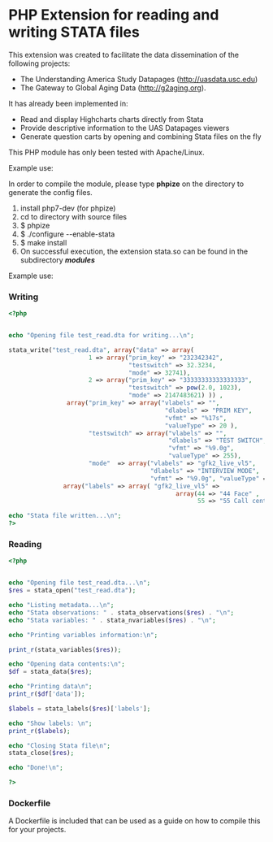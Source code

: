 # PHP Extension for reading and writing STATA files

This extension was created to facilitate the data dissemination of the following projects: 

- The Understanding America Study Datapages (http://uasdata.usc.edu) 
- The Gateway to Global Aging Data (http://g2aging.org). 

It has already been implemented in:

- Read and display Highcharts charts directly from Stata
- Provide descriptive information to the UAS Datapages viewers
- Generate question carts by opening and combining Stata files on the fly

This PHP module has only been tested with Apache/Linux.

Example use:

In order to compile the module, please type **phpize** on the directory to generate the config files.

1. install php7-dev (for phpize)
2. cd to directory with source files
3. $ phpize
4. $ ./configure --enable-stata
5. $ make install
6. On successful execution, the extension stata.so can be found in the subdirectory ***modules***


Example use:

### Writing

```php
<?php


echo "Opening file test_read.dta for writing...\n";

stata_write("test_read.dta", array("data" => array(
                      1 => array("prim_key" => "232342342",
                                 "testswitch" => 32.3234,
                                 "mode" => 32741),
                      2 => array("prim_key" => "33333333333333333",
                                 "testswitch" => pow(2.0, 1023),
                                 "mode" => 2147483621) )) ,
                array("prim_key" => array("vlabels" => "",
                                           "dlabels" => "PRIM KEY",
                                           "vfmt" => "%17s",
                                           "valueType" => 20 ),
                      "testswitch" => array("vlabels" => "",
                                            "dlabels" => "TEST SWITCH",
                                            "vfmt" => "%9.0g",
                                            "valueType" => 255),
                      "mode"  => array("vlabels" => "gfk2_live_vl5",
                                       "dlabels" => "INTERVIEW MODE",
                                       "vfmt" => "%9.0g", "valueType" => 253)),
               array("labels" => array( "gfk2_live_vl5" =>
                                              array(44 => "44 Face" ,
                                                    55 => "55 Call center"))));

echo "Stata file written...\n";
?>
```

### Reading

```php
<?php


echo "Opening file test_read.dta...\n";
$res = stata_open("test_read.dta");

echo "Listing metadata...\n";
echo "Stata observations: " . stata_observations($res) . "\n";
echo "Stata variables: " . stata_nvariables($res) . "\n";

echo "Printing variables information:\n";

print_r(stata_variables($res));

echo "Opening data contents:\n";
$df = stata_data($res);

echo "Printing data\n";
print_r($df['data']);

$labels = stata_labels($res)['labels'];

echo "Show labels: \n";
print_r($labels);

echo "Closing Stata file\n";
stata_close($res);

echo "Done!\n";

?>
```

### Dockerfile

A Dockerfile is included that can be used as a guide on how to compile this for your projects.



